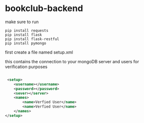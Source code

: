 # bookclub-backend


make sure to run

```
pip install requests
pip install flask
pip install flask-restful
pip install pymongo
```


first create a file named setup.xml

this contains the connection to your mongoDB server
and users for verification purposes

```xml

 <setup>
    <username></username>
    <password></password>
    <sever></server>
    <names>
        <name>Verfied User</name>
        <name>Verfied User</name>
    </names>
</setup>

```






